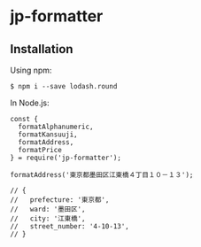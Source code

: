 # jp-formatter

## Installation

Using npm:

```
$ npm i --save lodash.round
```

In Node.js:

```
const {
  formatAlphanumeric,
  formatKansuuji,
  formatAddress,
  formatPrice
} = require('jp-formatter');

formatAddress('東京都墨田区江東橋４丁目１０－１３');

// {
//   prefecture: '東京都',
//   ward: '墨田区',
//   city: '江東橋',
//   street_number: '4-10-13',
// }
```
